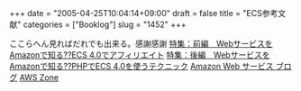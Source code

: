 +++
date = "2005-04-25T10:04:14+09:00"
draft = false
title = "ECS参考文献"
categories = ["Booklog"]
slug = "1452"
+++

ここらへん見ればだれでも出来る。感謝感謝
<a href="http://www.itmedia.co.jp/enterprise/articles/0501/17/news004.html" target="_blank">特集：前編　WebサービスをAmazonで知る??ECS 4.0でアフィリエイト</a>
<a href="http://www.itmedia.co.jp/enterprise/articles/0502/28/news003.html" target="_blank">特集：後編　WebサービスをAmazonで知る??PHPでECS 4.0を使うテクニック</a>
<a href="http://aws.typepad.com/aws_jp/" target="_blank">Amazon Web サービス ブログ</a>
<a href="http://www.awszone.com/" target="_blank">AWS Zone</a>
